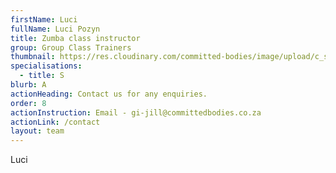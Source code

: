 ```yaml
---
firstName: Luci
fullName: Luci Pozyn
title: Zumba class instructor
group: Group Class Trainers
thumbnail: https://res.cloudinary.com/committed-bodies/image/upload/c_scale,f_auto,q_auto,w_600/v1644515620/staff/Gina%20Makumbe/gina.png
specialisations:
  - title: S
blurb: A
actionHeading: Contact us for any enquiries.
order: 8
actionInstruction: Email - gi-jill@committedbodies.co.za
actionLink: /contact
layout: team
---
```

L﻿uci